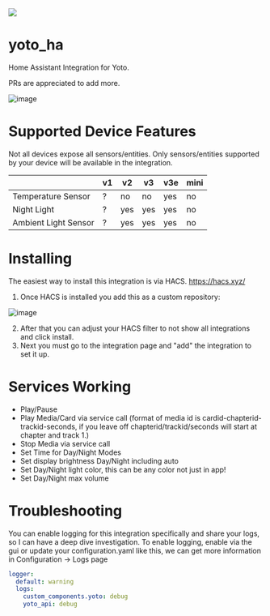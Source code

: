 <img src="https://img.shields.io/badge/dynamic/json?color=41BDF5&logo=home-assistant&label=integration%20usage&suffix=%20installs&cacheSeconds=15600&url=https://analytics.home-assistant.io/custom_integrations.json&query=$.yoto.total">

# yoto_ha

Home Assistant Integration for Yoto.

PRs are appreciated to add more.

![image](https://github.com/cdnninja/yoto_ha/assets/6373468/a02dac1e-609c-4536-9588-9bf5c7bba013)

# Supported Device Features

Not all devices expose all sensors/entities. Only sensors/entities supported by your device will be available in the integration.

|                      | v1  | v2  | v3  | v3e  | mini |
| -------------------- | --- | --- | --- | ---  | ---- |
| Temperature Sensor   | ?   | no  | no  | yes  | no   |
| Night Light          | ?   | yes | yes | yes  | no   |
| Ambient Light Sensor | ?   | yes | yes | yes  | no   |

# Installing

The easiest way to install this integration is via HACS. https://hacs.xyz/

1. Once HACS is installed you add this as a custom repository:

![image](https://github.com/cdnninja/yoto_ha/assets/6373468/7aab0d92-f899-4c21-b51a-d6a5804d04fc)

2. After that you can adjust your HACS filter to not show all integrations and click install.
3. Next you must go to the integration page and "add" the integration to set it up.

# Services Working

- Play/Pause
- Play Media/Card via service call (format of media id is cardid-chapterid-trackid-seconds, if you leave off chapterid/trackid/seconds will start at chapter and track 1.)
- Stop Media via service call
- Set Time for Day/Night Modes
- Set display brightness Day/Night including auto
- Set Day/Night light color, this can be any color not just in app!
- Set Day/Night max volume

# Troubleshooting

You can enable logging for this integration specifically and share your logs, so I can have a deep dive investigation. To enable logging, enable via the gui or update your configuration.yaml like this, we can get more information in Configuration -> Logs page

```yaml config
logger:
  default: warning
  logs:
    custom_components.yoto: debug
    yoto_api: debug
```

